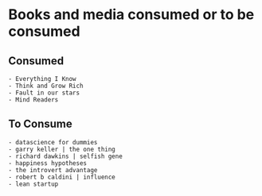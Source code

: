 # Books and media consumed or to be consumed

## Consumed

    - Everything I Know
    - Think and Grow Rich
    - Fault in our stars
    - Mind Readers

## To Consume

    - datascience for dummies
    - garry keller | the one thing
    - richard dawkins | selfish gene
    - happiness hypotheses
    - the introvert advantage
    - robert b caldini | influence
    - lean startup